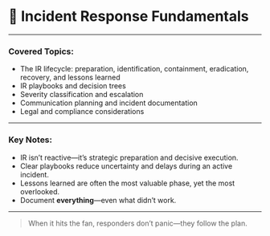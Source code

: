 # 🚨 Incident Response Fundamentals

---

### Covered Topics:

- The IR lifecycle: preparation, identification, containment, eradication, recovery, and lessons learned
- IR playbooks and decision trees
- Severity classification and escalation
- Communication planning and incident documentation
- Legal and compliance considerations

---

### Key Notes:

- IR isn’t reactive—it’s strategic preparation and decisive execution.
- Clear playbooks reduce uncertainty and delays during an active incident.
- Lessons learned are often the most valuable phase, yet the most overlooked.
- Document **everything**—even what didn’t work.

---

> When it hits the fan, responders don’t panic—they follow the plan.
